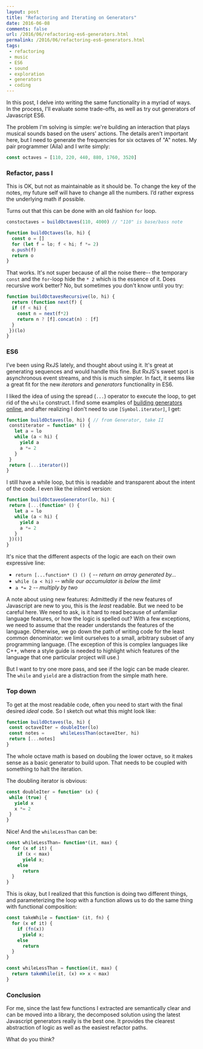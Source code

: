 ```yaml
---
layout: post
title: "Refactoring and Iterating on Generators"
date: 2016-06-08
comments: false
url: /2016/06/refactoring-es6-generators.html
permalink: /2016/06/refactoring-es6-generators.html
tags:
 - refactoring
 - music
 - ES6
 - sound
 - exploration
 - generators
 - coding
---
```


 

In this post, I delve into writing the same functionality in a myriad of ways. In the process, I'll evaluate some trade-offs, as well as try out generators of Javascript ES6.

The problem I'm solving is simple: we're building an interaction that plays musical sounds based on the users' actions. The details aren't important here, but I need to generate the frequencies for six octaves of "A" notes. My pair programmer (Aila) and I write simply:

 

```js
const octaves = [110, 220, 440, 880, 1760, 3520]
```

### Refactor, pass I


This is OK, but not as maintainable as it should be. To change the key of the notes, my future self will have to change all the numbers. I’d rather express the underlying math if possible.

Turns out that this can be done with an old fashion `for` loop.

```js
constoctaves = buildOctaves(110, 4000) // "110" is base/bass note

function buildOctaves(lo, hi) { 
  const o = [] 
  for (let f = lo; f < hi; f *= 2) 
  o.push(f) 
  return o
}
```

That works. It's not super because of all the noise there-- the temporary `const` and the `for`-loop hide the `* 2` which is the essence of it. Does recursive work better? No, but sometimes you don't know until you try:

```js
function buildOctavesRecursive(lo, hi) {
  return (function next(f) {
  if (f < hi) {
    const n = next(f*2)
    return n ? [f].concat(n) : [f]
  }
 })(lo)
}
```


### ES6


I’ve been using RxJS lately, and thought about using it. It's great at generating sequences and would handle this fine. But RxJS's sweet spot is asynchronous event streams, and this is much simpler. In fact, it seems like a great fit for the new _iterators_ and _generators_ functionality in ES6.

I liked the idea of using the spread (`...`) operator to execute the loop, to get rid of the `while` construct. I find some examples of [building generators online](/ndp/dizzidotz/blob/master), and after realizing I don't need to use `[Symbol.iterator]`, I get: 

```js
function buildOctaves(lo, hi) { // from Generator, take II
 constiterator = function* () {
   let a = lo
   while (a < hi) {
     yield a
     a *= 2
   }
 }
 return [...iterator()]
}
```

I still have a while loop, but this is readable and transparent about the intent of the code. I even like the inlined version:

```js
function buildOctavesGenerator(lo, hi) {
 return [...(function* () {
   let a = lo
   while (a < hi) {
     yield a
     a *= 2
   }
 })()]
}
```

 

It's nice that the different aspects of the logic are each on their own expressive line:


- `return
      [...function* () () {` -- _return an array generated by..._
- `while
      (a < hi)` -- _while our accumulator is below the limit_
- `a
      *= 2` -- _multiply by two_


A note about using new features: Admittedly if the new features of Javascript are new to you, this is the _least_ readable. But we need to be careful here. We need to ask, is it hard to read because of unfamiliar language features, or how the logic is spelled out? With a few exceptions, we need to assume that the reader understands the features of the language. Otherwise, we go down the path of writing code for the least common denominator: we limit ourselves to a small, arbitrary subset of any programming language. (The exception of this is complex languages like C++, where a style guide is needed to highlight which features of the language that one particular project will use.)

 

But I want to try one more pass, and see if the logic can be made clearer. The `while` and `yield` are a distraction from the simple math here.


### Top down


To get at the most readable code, often you need to start with the final desired _ideal_ code. So I sketch out what this might look like:

 

```js
function buildOctaves(lo, hi) {
 const octaveIter = doubleIter(lo)
 const notes =      whileLessThan(octaveIter, hi)
 return [...notes]
}
```

 

The whole octave math is based on doubling the lower octave, so it makes sense as a basic generator to build upon. That needs to be coupled with something to halt the iteration.

 

The doubling iterator is obvious:

 

```js
const doubleIter = function* (x) {
 while (true) {
   yield x
   x *= 2
 }
}
```

Nice! And the `whileLessThan` can be:

```js
const whileLessThan= function*(it, max) {
  for (x of it) {
    if (x < max)
      yield x;
    else
      return
  }
}
```

This is okay, but I realized that this function is doing two different things, and parameterizing the loop with a function allows us to do the same thing with functional composition:

```js
const takeWhile = function* (it, fn) {
  for (x of it) {
    if (fn(x))
      yield x;
    else
      return
  }
}

const whileLessThan = function(it, max) {
  return takeWhile(it, (x) => x < max)
}
```


### Conclusion


For me, since the last few functions I extracted are semantically clear and can be moved into a library, the decomposed solution using the latest Javascript generators really is the best one. It provides the clearest abstraction of logic as well as the easiest refactor paths.

What do you think?

